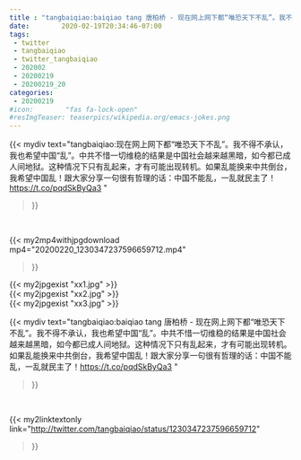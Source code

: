 ```yaml
---
title : "tangbaiqiao:baiqiao tang 唐柏桥 - 现在网上网下都“唯恐天下不乱”。我不得不承认，我也希望中国“乱”。中共不惜一切维稳的结果是中国社会越来越黑暗，如今都已成人间地狱。这种情况下只有乱起来，才有可能出现转机。如果乱能换来中共倒台，我希望中国乱！跟大家分享一句很有哲理的话：中国不能乱，一乱就民主了！https://t.co/pqdSkByQa3 "
date:        2020-02-19T20:34:46-07:00
tags:
 - twitter
 - tangbaiqiao
 - twitter_tangbaiqiao
 - 202002
 - 20200219
 - 20200219_20
categories:
 - 20200219
#icon:        "fas fa-lock-open"
#resImgTeaser: teaserpics/wikipedia.org/emacs-jokes.png
---
```


{{< mydiv text="tangbaiqiao:现在网上网下都“唯恐天下不乱”。我不得不承认，我也希望中国“乱”。中共不惜一切维稳的结果是中国社会越来越黑暗，如今都已成人间地狱。这种情况下只有乱起来，才有可能出现转机。如果乱能换来中共倒台，我希望中国乱！跟大家分享一句很有哲理的话：中国不能乱，一乱就民主了！https://t.co/pqdSkByQa3 "
>}}
<br>


{{< my2mp4withjpgdownload mp4="20200220_1230347237596659712.mp4"
>}}

{{< my2jpgexist "xx1.jpg" >}}<br>
{{< my2jpgexist "xx2.jpg" >}}<br>
{{< my2jpgexist "xx3.jpg" >}}<br>



{{< mydiv text="tangbaiqiao:baiqiao tang 唐柏桥 - 现在网上网下都“唯恐天下不乱”。我不得不承认，我也希望中国“乱”。中共不惜一切维稳的结果是中国社会越来越黑暗，如今都已成人间地狱。这种情况下只有乱起来，才有可能出现转机。如果乱能换来中共倒台，我希望中国乱！跟大家分享一句很有哲理的话：中国不能乱，一乱就民主了！https://t.co/pqdSkByQa3 "
>}}
<br>

{{< my2linktextonly link="http://twitter.com/tangbaiqiao/status/1230347237596659712"
>}}


<br>

